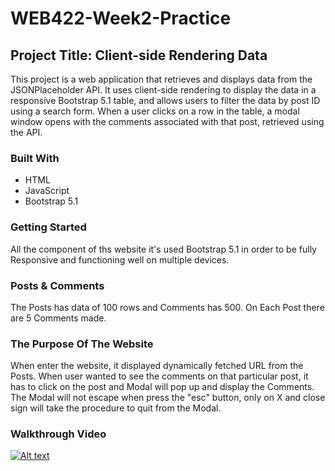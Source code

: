 # WEB422-Week2-Practice

## Project Title: Client-side Rendering Data

This project is a web application that retrieves and displays data from the JSONPlaceholder API. It uses client-side rendering to display the data in a responsive Bootstrap 5.1 table, and allows users to filter the data by post ID using a search form. When a user clicks on a row in the table, a modal window opens with the comments associated with that post, retrieved using the API.

### Built With
* HTML
* JavaScript
* Bootstrap 5.1

### Getting Started
All the component of ths website it's used Bootstrap 5.1 in order to be fully Responsive and functioning well on multiple devices.

### Posts & Comments
The Posts has data of 100 rows and Comments has 500. On Each Post there are 5 Comments made.

### The Purpose Of The Website
When enter the website, it displayed dynamically fetched URL from the Posts. When user wanted to see the comments on that particular post, it has to click on the post and Modal will pop up and display the Comments. The Modal will not escape when press the "esc" button, only on X and close sign will take the procedure to quit from the Modal.

### Walkthrough Video
[![Alt text](https://img.youtube.com/vi/uma1oMTIiC4/0.jpg)](https://www.youtube.com/watch?v=uma1oMTIiC4)
